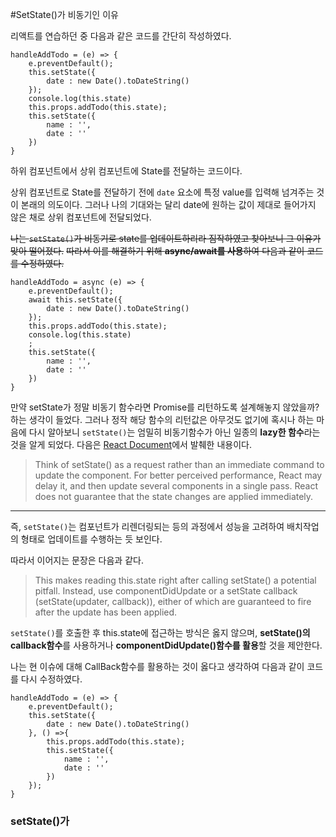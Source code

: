 #SetState()가 비동기인 이유

리액트를 연습하던 중 다음과 같은 코드를 간단히 작성하였다.

    handleAddTodo = (e) => {
        e.preventDefault();
        this.setState({
            date : new Date().toDateString()
        });        
        console.log(this.state)
        this.props.addTodo(this.state);
        this.setState({
            name : '',
            date : ''
        })
    }

하위 컴포넌트에서 상위 컴포넌트에 State를 전달하는 코드이다. 

상위 컴포넌트로 State를 전달하기 전에 `date` 요소에 특정 value를 입력해 넘겨주는 것이 본래의 의도이다. 그러나 나의 기대와는 달리 date에 원하는 값이 제대로 들어가지 않은 채로 상위 컴포넌트에 전달되었다.

~~나는 `setState()`가 비동기로 state를 업데이트하리라 짐작하였고 찾아보니 그 이유가 맞아 떨어졌다.~~ ~~따라서 이를 해결하기 위해 **async/await를 사용**하여 다음과 같이 코드를 수정하였다.~~

    handleAddTodo = async (e) => {
        e.preventDefault();
        await this.setState({
            date : new Date().toDateString()
        });
        this.props.addTodo(this.state);
        console.log(this.state)
        ;
        this.setState({
            name : '',
            date : ''
        })
    }

만약 setState가 정말 비동기 함수라면 Promise를 리턴하도록 설계해놓지 않았을까? 하는 생각이 들었다. 그러나 정작 해당 함수의 리턴값은 아무것도 없기에 혹시나 하는 마음에 다시 알아보니 `setState()`는 엄밀히 비동기함수가 아닌 일종의 **lazy한 함수**라는 것을 알게 되었다. 다음은 [React Document](https://reactjs.org/docs/react-component.html#setstate)에서 발췌한 내용이다.

>Think of setState() as a request rather than an immediate command to update the component. For better perceived performance, React may delay it, and then update several components in a single pass. React does not guarantee that the state changes are applied immediately.
***

즉, `setState()`는 컴포넌트가 리렌더링되는 등의 과정에서 성능을 고려하여 배치작업의 형태로 업데이트를 수행하는 듯 보인다.

따라서 이어지는 문장은 다음과 같다.

>This makes reading this.state right after calling setState() a potential pitfall. Instead, use componentDidUpdate or a setState callback (setState(updater, callback)), either of which are guaranteed to fire after the update has been applied.

`setState()`를 호출한 후 this.state에 접근하는 방식은 옳지 않으며, **setState()의 callback함수**를 사용하거나 **componentDidUpdate()함수를 활용**할 것을 제안한다.

나는 현 이슈에 대해 CallBack함수를 활용하는 것이 옳다고 생각하여 다음과 같이 코드를 다시 수정하였다.

    handleAddTodo = (e) => {
        e.preventDefault();
        this.setState({
            date : new Date().toDateString()
        }, () =>{
            this.props.addTodo(this.state);
            this.setState({
                name : '',
                date : ''
            })
        });
    }


### setState()가 
